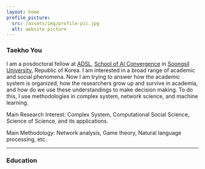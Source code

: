 ```yaml
---
layout: home
profile_picture:
  src: /assets/img/profile-pic.jpg
  alt: website picture
---
```


<h3> Taekho You </h3>
<p>
  I am a posdoctoral fellow at <a href="http://adsl.ssu.ac.kr">ADSL</a>, <a href="http://aix.ssu.ac.kr">School of AI Convergence</a> in <a href="http://ssu.ac.kr">Soongsil University</a>, Republic of Korea. I am interested in a broad range of academic and social phenomena. Now I am trying to answer how the academic system is organized, how the researchers grow up and survive in academia, and how do we use these understandings to make decision  making. To do this, I use methodologies in complex system, network science, and machine learning.
</p>
<p>
  Main Research Interest: Complex System, Computational Social Science, Science of Science, and its applications.
</p>
<p>
  Main Methodology:  Network analysis, Game theory, Natural language processing, etc.
</p>
<hr>

<h3> Education </h3>
